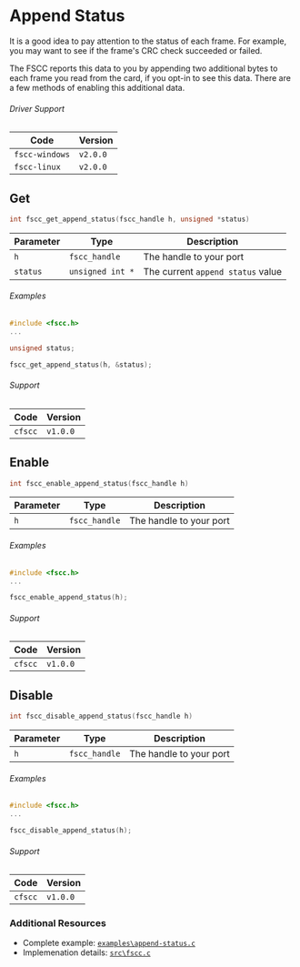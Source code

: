 # Append Status

It is a good idea to pay attention to the status of each frame. For example, you
may want to see if the frame's CRC check succeeded or failed.

The FSCC reports this data to you by appending two additional bytes
to each frame you read from the card, if you opt-in to see this data. There are
a few methods of enabling this additional data.

###### Driver Support
| Code           | Version
| -------------- | --------
| `fscc-windows` | `v2.0.0` 
| `fscc-linux`   | `v2.0.0` 


## Get
```c
int fscc_get_append_status(fscc_handle h, unsigned *status)
```

| Parameter | Type             | Description
| --------- | ---------------- | -----------------------
| `h`       | `fscc_handle`    | The handle to your port
| `status`  | `unsigned int *` | The current `append status` value


###### Examples
```c
#include <fscc.h>
...

unsigned status;

fscc_get_append_status(h, &status);
```

###### Support
| Code           | Version
| -------------- | --------
| `cfscc`        | `v1.0.0`


## Enable
```c
int fscc_enable_append_status(fscc_handle h)
```

| Parameter | Type             | Description
| --------- | ---------------- | -----------------------
| `h`       | `fscc_handle`    | The handle to your port


###### Examples
```c
#include <fscc.h>
...

fscc_enable_append_status(h);
```

###### Support
| Code           | Version
| -------------- | --------
| `cfscc`        | `v1.0.0`


Disable
-------
```c
int fscc_disable_append_status(fscc_handle h)
```

| Parameter | Type             | Description
| --------- | ---------------- | -----------------------
| `h`       | `fscc_handle`    | The handle to your port


###### Examples
```c
#include <fscc.h>
...

fscc_disable_append_status(h);
```

###### Support
| Code           | Version
| -------------- | --------
| `cfscc`        | `v1.0.0`


### Additional Resources
- Complete example: [`examples\append-status.c`](https://github.com/commtech/cfscc/blob/master/examples/append-status/append-status.c)
- Implemenation details: [`src\fscc.c`](https://github.com/commtech/cfscc/blob/master/src/fscc.c)
